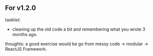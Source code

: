 For v1.2.0
---

tasklist:

  - cleaning up the old code a bit and remembering what you wrote 3 months ago.


thoughts:
  a good exercise would be go from messy code -> modular -> ReactJS Framework.
